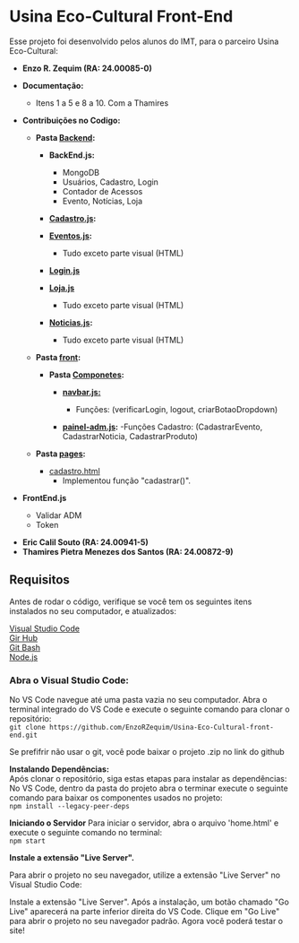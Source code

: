 # **Usina Eco-Cultural Front-End**
Esse projeto foi desenvolvido pelos alunos do IMT, para o parceiro Usina Eco-Cultural:

* **Enzo R. Zequim (RA: 24.00085-0)**
- **Documentação:**
  - Itens 1 a 5 e 8 a 10. Com a Thamires
  
- **Contribuições no Codigo:**  
  - **Pasta <ins>Backend</ins>:**
  
    - **BackEnd.js:**
      - MongoDB
      - Usuários, Cadastro, Login
      - Contador de Acessos
      - Evento, Notícias, Loja
  
    - **<ins>Cadastro.js</ins>:**
  
    - **<ins>Eventos.js</ins>:**
        - Tudo exceto parte visual (HTML)
  
    - **<ins>Login.js</ins>**
  
    - **<ins>Loja.js</ins>**
      - Tudo exceto parte visual (HTML)
  
    - **<ins>Noticias.js</ins>:**
      - Tudo exceto parte visual (HTML)
  
  - **Pasta <ins>front</ins>:**
    - **Pasta <ins>Componetes</ins>:**
  
      - **<ins>navbar.js:</ins>**
        - Funções: (verificarLogin, logout, criarBotaoDropdown)
  
      - **<ins>painel-adm.js</ins>:**
        -Funções Cadastro: (CadastrarEvento, CadastrarNoticia, CadastrarProduto)  
    
  - **Pasta <ins>pages</ins>:**
    - <ins>cadastro.html</ins>
      - Implementou função "cadastrar()". 
    
- **FrontEnd.js**
  - Validar ADM
  - Token

* **Eric Calil Souto (RA: 24.00941-5)**
* **Thamires Pietra Menezes dos Santos (RA: 24.00872-9)**

## **Requisitos**
Antes de rodar o código, verifique se você tem os seguintes itens instalados no seu computador, e atualizados:

[Visual Studio Code](https://code.visualstudio.com/)  
[Gir Hub](https://desktop.github.com/download/)  
[Git Bash](https://gitforwindows.org/)  
[Node.js](https://nodejs.org)  

### Abra o Visual Studio Code:
No VS Code navegue até uma pasta vazia no seu computador.
Abra o terminal integrado do VS Code e execute o seguinte comando para clonar o repositório:  
`git clone https://github.com/EnzoRZequim/Usina-Eco-Cultural-front-end.git`

Se prefifrir não usar o git, você pode baixar o projeto .zip no link do github

**Instalando Dependências:**  
Após clonar o repositório, siga estas etapas para instalar as dependências:
No VS Code, dentro da pasta do projeto abra o terminar execute o seguinte comando para baixar os componentes usados no projeto:  
`npm install --legacy-peer-deps`

**Iniciando o Servidor**
Para iniciar o servidor, abra o arquivo 'home.html' e execute o seguinte comando no terminal:  
`npm start`

**Instale a extensão "Live Server".**

Para abrir o projeto no seu navegador, utilize a extensão "Live Server" no Visual Studio Code:

Instale a extensão "Live Server".
Após a instalação, um botão chamado "Go Live" aparecerá na parte inferior direita do VS Code.
Clique em "Go Live" para abrir o projeto no seu navegador padrão.
Agora você poderá testar o site!